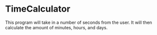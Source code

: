 # TimeCalculator

This program will take in a number of seconds from the user. It will then calculate the amount of minutes, hours, and days.
